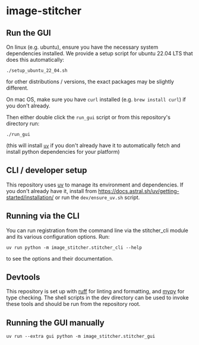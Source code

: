 # image-stitcher

## Run the GUI

On linux (e.g. ubuntu), ensure you have the necessary system dependencies
installed. We provide a setup script for ubuntu 22.04 LTS that does this
automatically:

```
./setup_ubuntu_22_04.sh
```
for other distributions / versions, the exact packages may be slightly
different.

On mac OS, make sure you have `curl` installed (e.g. `brew install curl`) if
you don't already.

Then either double click the `run_gui` script or from this repository's directory run:
```
./run_gui
```
(this will install [`uv`](https://docs.astral.sh/uv/) if you don't already have
it to automatically fetch and install python dependencies for your platform)

## CLI / developer setup

This repository uses [uv](https://docs.astral.sh/uv/) to manage its environment and dependencies.
If you don't already have it, install from
https://docs.astral.sh/uv/getting-started/installation/ or run the `dev/ensure_uv.sh` script.

## Running via the CLI

You can run registration from the command line via the stitcher_cli module and
its various configuration options. Run:
```
uv run python -m image_stitcher.stitcher_cli --help
```
to see the options and their documentation.

## Devtools

This repository is set up with [ruff](https://docs.astral.sh/ruff/) for linting
and formatting, and [mypy](https://mypy.readthedocs.io) for type checking. The
shell scripts in the dev directory can be used to invoke these tools and should
be run from the repository root.

## Running the GUI manually

```
uv run --extra gui python -m image_stitcher.stitcher_gui
```
